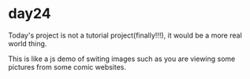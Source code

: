 # day24
Today's project is not a tutorial project(finally!!!), it would be a more real world thing.

This is like a js demo of switing images such as you are viewing some pictures from some comic websites.
